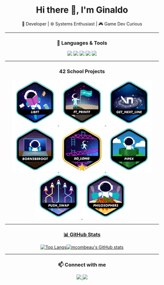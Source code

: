 <h1 align="center">Hi there 👋, I'm Ginaldo</h1>
<p align="center">🚀 Developer | ⚙️ Systems Enthusiast | 🎮 Game Dev Curious</p>

---
<div align="center">
  
### 🧰 Languages & Tools

</div>

<p align="center">
  <img src="https://img.shields.io/badge/C-00599C?style=flat&logo=c&logoColor=white" />
  <img src="https://img.shields.io/badge/Bash-4EAA25?style=flat&logo=gnu-bash&logoColor=white" />
  <img src="https://img.shields.io/badge/Git-F05032?style=flat&logo=git&logoColor=white" />
  <img src="https://img.shields.io/badge/Vim-019733?style=flat&logo=vim&logoColor=white" />
  <img src="https://img.shields.io/badge/Makefile-064F8C?style=flat&logo=gnu&logoColor=white" />
</p>

---

<div align="center">

### 42 School Projects

<a href="https://github.com/GinaldoFT/Libft">![42 Badge](https://raw.githubusercontent.com/GinaldoFT/GinaldoFT/main/42Badges/libfte.png)
<a href="https://github.com/GinaldoFT/ft_printf">![42 Badge](https://raw.githubusercontent.com/GinaldoFT/GinaldoFT/main/42Badges/ft_printfe.png)
<a href="https://github.com/GinaldoFT/get_next_line">![42 Badge](https://raw.githubusercontent.com/GinaldoFT/GinaldoFT/main/42Badges/get_next_linee.png)
<a href="https://github.com/GinaldoFT/Born2beroot">![42 Badge](https://raw.githubusercontent.com/GinaldoFT/GinaldoFT/main/42Badges/born2beroote.png)
<a href="https://github.com/GinaldoFT/so_long">![42 Badge](https://raw.githubusercontent.com/GinaldoFT/GinaldoFT/main/42Badges/so_longm.png)
<a href="https://github.com/GinaldoFT/pipex">![42 Badge](https://raw.githubusercontent.com/GinaldoFT/GinaldoFT/main/42Badges/pipexe.png)
<a href="https://github.com/GinaldoFT/push_swap">![42 Badge](https://raw.githubusercontent.com/GinaldoFT/GinaldoFT/main/42Badges/push_swape.png)
<a href="https://github.com/GinaldoFT/philosopherse">![42 Badge](https://raw.githubusercontent.com/GinaldoFT/GinaldoFT/main/42Badges/philosopherse.png)

</div>

---

<div align="center">
  
### 📊 GitHub Stats

[![Top Langs](https://github-readme-stats.vercel.app/api/top-langs/?username=GinaldoFT&hide=java,html,css&layout=compact&theme=tokyonight&hide_title=false)](https://github.com/anuraghazra/github-readme-stats)[![mcombeau's GitHub stats](https://github-readme-stats.vercel.app/api?username=GinaldoFT&theme=tokyonight&show_icons=true&hide_rank=true&hide=issues&hide_title=true)](https://github.com/anuraghazra/github-readme-stats)

</div>

---

<div align="center">

### 📫 Connect with me

<p>
  <a href="mailto:ginaldoaraujo18@gmail.com">
    <img src="https://img.shields.io/badge/Email-D14836?style=flat&logo=gmail&logoColor=white" />
  </a>
  <a href="https://www.linkedin.com/in/ginaldo-ara%C3%BAjo-53355034b/">
    <img src="https://img.shields.io/badge/LinkedIn-blue?style=flat&logo=linkedin&logoColor=white" />
  </a>
</p>

</div>
